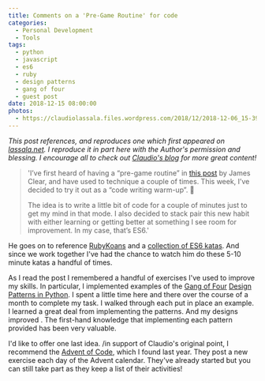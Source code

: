 ```yaml
---
title: Comments on a 'Pre-Game Routine' for code
categories:
  - Personal Development
  - Tools
tags:
  - python
  - javascript
  - es6
  - ruby
  - design patterns
  - gang of four
  - guest post
date: 2018-12-15 08:00:00
photos: 
  - https://claudiolassala.files.wordpress.com/2018/12/2018-12-06_15-39-16.png?w=1269&amp;h=598
---
```


_This post references, and reproduces one which first appeared on [lassala.net](https://lassala.net/2018/12/06/pre-game-routine-to-write-code/). I reproduce it in part here with the Author's permission and blessing. I encourage all to check out [Claudio's blog](lassala.net) for more great content!_

>'I’ve first heard of having a “pre-game routine” in [this post](https://jamesclear.com/how-to-get-motivated) by James Clear, and have used to technique a couple of times. This week, I’ve decided to try it out as a “code writing warm-up”. 🙂
>
>The idea is to write a little bit of code for a couple of minutes just to get my mind in that mode. I also decided to stack pair this new habit with either learning or getting better at something I see room for improvement. In my case, that’s ES6.'

He goes on to reference [RubyKoans](https://rubykoans.com/) and a [collection of ES6 katas](https://es6katas.org/). And since we work together I've had the chance to watch him do these 5-10 minute katas a handful of times.

As I read the post I remembered a handful of exercises I've used to improve my skills. In particular, I implemented examples of the [Gang of Four](https://en.wikipedia.org/wiki/Design_Patterns) [Design Patterns in Python](https://github.com/djscheuf/ProgamingPractice/tree/GangOfFour). I spent a little time here and there over the course of a month to complete my task. I walked through each put in place an example. I learned a great deal from implementing the patterns. And my designs improved . The first-hand knowledge that implementing each pattern provided has been very valuable.

I'd like to offer one last idea. /in support of Claudio's original point, I recommend the [Advent of Code](https://adventofcode.com/2018), which I  found last year. They post a new exercise each day of the Advent calendar. They've already started but you can still take part as they keep a list of their activities!
